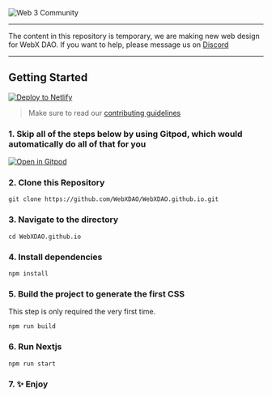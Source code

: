 <!-- markdownlint-disable-next-line -->
<img alt="Web 3 Community" src="https://i.imgur.com/xKOfGSM.png"/>

---

The content in this repository is temporary, we are making new web design for WebX DAO. If you want to help, please message us on [Discord](https://discord.gg/TSRwqx4K2v)

---

## Getting Started

<a href="https://app.netlify.com/start/deploy?repository=https://github.com/web3community/web3community.github.io&amp;stack=cms"><img src="https://www.netlify.com/img/deploy/button.svg" alt="Deploy to Netlify" /></a>

> Make sure to read our [contributing guidelines](https://github.com/WebXDAO/WebXDAO.github.io/blob/main/CONTRIBUTING.md)

### 1\. Skip all of the steps below by using Gitpod, which would automatically do all of that for you

[![Open in Gitpod](https://gitpod.io/button/open-in-gitpod.svg)](https://gitpod.io/#https://github.com/web3community/web3community.github.io)

### 2\. Clone this Repository

```
git clone https://github.com/WebXDAO/WebXDAO.github.io.git
```

### 3\. Navigate to the directory

```
cd WebXDAO.github.io
```

### 4\. Install dependencies

```
npm install
```

### 5\. Build the project to generate the first CSS

This step is only required the very first time.

```
npm run build
```

### 6\. Run Nextjs

```
npm run start
```

### 7\. ✨ Enjoy
